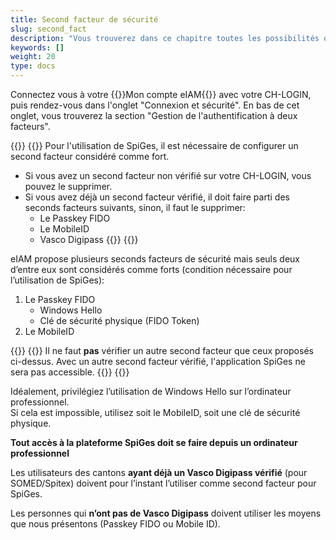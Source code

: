 ```yaml
---
title: Second facteur de sécurité
slug: second_fact
description: "Vous trouverez dans ce chapitre toutes les possibilités que vous avez comme second facteur de sécurité."
keywords: []
weight: 20
type: docs
---
```


Connectez vous à votre {{<link url="https://www.myaccount.eiam.admin.ch/" newTab="true">}}Mon compte eIAM{{</link>}} avec votre CH-LOGIN, puis rendez-vous dans l'onglet "Connexion et sécurité". En bas de cet onglet, vous trouverez la section "Gestion de l'authentification à deux facteurs".

{{<alert color="info">}}
{{<markdown>}}
Pour l'utilisation de SpiGes, il est nécessaire de configurer un second facteur considéré comme fort.

- Si vous avez un second facteur non vérifié sur votre CH-LOGIN, vous pouvez le supprimer.
- Si vous avez déjà un second facteur vérifié, il doit faire parti des seconds facteurs suivants, sinon, il faut le supprimer:
    - Le Passkey FIDO
    - Le MobileID
    - Vasco Digipass
{{</markdown>}}
{{</alert>}}

eIAM propose plusieurs seconds facteurs de sécurité mais seuls deux d’entre eux sont considérés comme forts (condition nécessaire pour l’utilisation de SpiGes):
1. Le Passkey FIDO
    - Windows Hello
    - Clé de sécurité physique (FIDO Token)
2. Le MobileID

{{<alert color="warning">}}
{{<markdown>}}
Il ne faut **pas** vérifier un autre second facteur que ceux proposés ci-dessus. Avec un autre second facteur vérifié, l'application SpiGes ne sera pas accessible.
{{</markdown>}}
{{</alert>}}

Idéalement, privilégiez l’utilisation de Windows Hello sur l’ordinateur professionnel.          
Si cela est impossible, utilisez soit le MobileID, soit une clé de sécurité physique.

**Tout accès à la plateforme SpiGes doit se faire depuis un ordinateur professionnel**

Les utilisateurs des cantons **ayant déjà un Vasco Digipass vérifié** (pour SOMED/Spitex) doivent pour l’instant l’utiliser comme second facteur pour SpiGes.

Les personnes qui **n’ont pas de Vasco Digipass** doivent utiliser les moyens que nous présentons (Passkey FIDO ou Mobile ID).